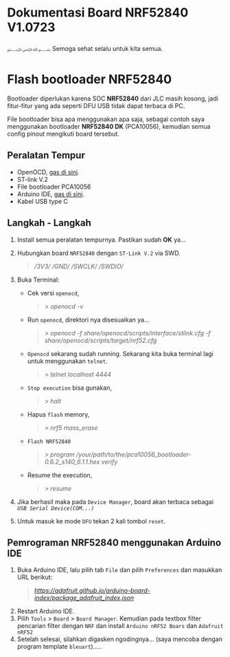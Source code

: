 # Dokumentasi Board NRF52840 V1.0723
﷽
Semoga sehat selalu untuk kita semua.

# Flash bootloader NRF52840

Bootloader diperlukan karena SOC **NRF52840** dari JLC masih kosong, jadi  fitur-fitur yang ada seperti DFU USB tidak dapat terbaca di PC.

File bootloader bisa apa menggunakan apa saja, sebagai contoh saya menggunakan bootloader **NRF52840 DK** (PCA10056), kemudian semua config pinout mengikuti board tersebut.
 

## Peralatan Tempur

- OpenOCD, [gas di sini](https://openocd.org/).
- ST-link V.2
- File bootloader PCA10056
- Arduino IDE, [gas di sini](https://www.arduino.cc/en/software).
- Kabel USB type C


## Langkah - Langkah

1. Install semua peralatan tempurnya. Pastikan sudah **OK** ya...
2. Hubungkan board `NRF52840` dengan `ST-Link V.2` via SWD.
	> */3V3/*
	> */GND/*
	> */SWCLK/*
	> */SWDIO/*
3. Buka Terminal:
    - Cek versi `openocd`,
       >*> openocd -v*
    - Run `openocd`, direktori nya disesuaikan ya...
       >*> openocd -f share/openocd/scripts/interface/stlink.cfg -f share/openocd/scripts/target/nrf52.cfg*
    - `Openocd` sekarang sudah running. Sekarang kita buka terminal lagi untuk menggunakan `telnet`.
       >*> telnet localhost 4444*
    - `Stop execution` bisa gunakan, 
       > *> halt*
    - Hapus `flash` memory,
       > *> nrf5 mass_erase*
    - `Flash NRF52840`
       > *> program /your/path/to/the/pca10056_bootloader-0.6.2_s140_6.1.1.hex verify*
    - Resume the execution,
       > *> resume*
       
4. Jika berhasil maka pada `Device Manager`, board akan terbaca sebagai *`USB Serial Device(COM...)`*
5. Untuk masuk ke mode `DFU` tekan 2 kali tombol `reset`.
 

## Pemrograman NRF52840 menggunakan Arduino IDE
1. Buka Arduino IDE, lalu pilih tab `File` dan pilih `Preferences` dan masukkan URL berikut:
    >*https://adafruit.github.io/arduino-board-index/package_adafruit_index.json*
2. Restart Arduino IDE.
3. Pilih `Tools` > `Board` > `Board Manager`. Kemudian pada textbox filter pencarian filter dengan `NRF` dan install `Arduino nRF52 Boars` dan `Adafruit nRF52`
4. Setelah selesai, silahkan digasken ngodingnya... (saya mencoba dengan program template `bleuart`).....
